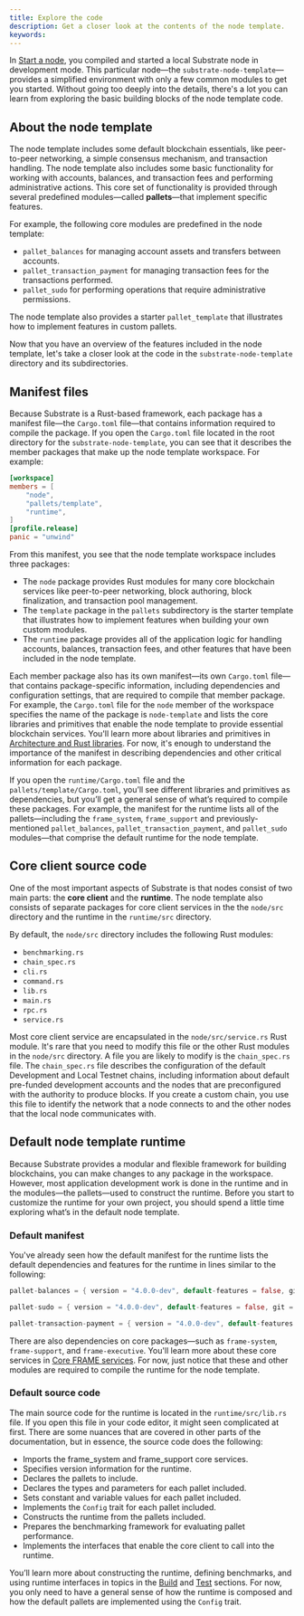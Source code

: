 ```yaml
---
title: Explore the code
description: Get a closer look at the contents of the node template.
keywords:
---
```


In [Start a node](/quick-start/start-a-node/), you compiled and started a local Substrate node in development mode.
This particular node—the `substrate-node-template`—provides a simplified environment with only a few common modules to get you started.
Without going too deeply into the details, there's a lot you can learn from exploring the basic building blocks of the node template code.

## About the node template

The node template includes some default blockchain essentials, like peer-to-peer networking, a simple consensus mechanism, and transaction handling.
The node template also includes some basic functionality for working with accounts, balances, and transaction fees and performing administrative actions.
This core set of functionality is provided through several predefined modules—called **pallets**—that implement specific features.

For example, the following core modules are predefined in the node template:

- `pallet_balances` for managing account assets and transfers between accounts.
- `pallet_transaction_payment` for managing transaction fees for the transactions performed.
- `pallet_sudo` for performing operations that require administrative permissions.

The node template also provides a starter `pallet_template` that illustrates how to implement features in custom pallets.

Now that you have an overview of the features included in the node template, let's take a closer look at the code in the `substrate-node-template` directory and its subdirectories.

## Manifest files

Because Substrate is a Rust-based framework, each package has a manifest file—the `Cargo.toml` file—that contains information required to compile the package.
If you open the `Cargo.toml` file located in the root directory for the `substrate-node-template`, you can see that it describes the member packages that make up the node template workspace.
For example:

```toml
[workspace]
members = [
    "node",
    "pallets/template",
    "runtime",
]
[profile.release]
panic = "unwind"
```

From this manifest, you see that the node template workspace includes three packages:

- The `node` package provides Rust modules for many core blockchain services like peer-to-peer networking, block authoring, block finalization, and transaction pool management.
- The `template` package in the `pallets` subdirectory is the starter template that illustrates how to implement features when building your own custom modules.
- The `runtime` package provides all of the application logic for handling accounts, balances, transaction fees, and other features that have been included in the node template.

Each member package also has its own manifest—its own `Cargo.toml` file—that contains package-specific information, including dependencies and configuration settings, that are required to compile that member package.
For example, the `Cargo.toml` file for the `node` member of the workspace specifies the name of the package is `node-template` and lists the core libraries and primitives that enable the node template to provide essential blockchain services.
You'll learn more about libraries and primitives in [Architecture and Rust libraries](/learn/architecture).
For now, it's enough to understand the importance of the manifest in describing dependencies and other critical information for each package.  

If you open the `runtime/Cargo.toml` file and the `pallets/template/Cargo.toml`, you’ll see different libraries and primitives as dependencies, but you’ll get a general sense of what’s required to compile these packages.
For example, the manifest for the runtime lists all of the pallets—including the `frame_system`, `frame_support` and previously-mentioned `pallet_balances`, `pallet_transaction_payment`, and `pallet_sudo` modules—that comprise the default runtime for the node template.

## Core client source code

One of the most important aspects of Substrate is that nodes consist of two main parts: the **core client** and the **runtime**.
The node template also consists of separate packages for core client services in the the `node/src` directory  and the runtime in the `runtime/src` directory.

By default, the `node/src` directory includes the following Rust modules:

- `benchmarking.rs` 
- `chain_spec.rs`
- `cli.rs`
- `command.rs`
- `lib.rs`
- `main.rs`
- `rpc.rs` 
- `service.rs`

Most core client service are encapsulated in the `node/src/service.rs` Rust module.
It's rare that you need to modify this file or the other Rust modules in the `node/src` directory.
A file you are likely to modify is the `chain_spec.rs` file.
The `chain_spec.rs` file describes the configuration of the default Development and Local Testnet chains, including information about default pre-funded development accounts and the nodes that are preconfigured with the authority to produce blocks.
If you create a custom chain, you use this file to identify the network that a node connects to and the other nodes that the local node communicates with.

## Default node template runtime

Because Substrate provides a modular and flexible framework for building blockchains, you can make changes to any package in the workspace.
However, most application development work is done in the runtime and in the modules—the pallets—used to construct the runtime.
Before you start to customize the runtime for your own project, you should spend a little time exploring what’s in the default node template.

### Default manifest

You've already seen how the default manifest for the runtime lists the default dependencies and features for the runtime in lines similar to the following:

```rust
pallet-balances = { version = "4.0.0-dev", default-features = false, git = "https://github.com/paritytech/substrate.git", branch = "polkadot-vX.Y.Z" }

pallet-sudo = { version = "4.0.0-dev", default-features = false, git = "https://github.com/paritytech/substrate.git", branch = "polkadot-vX.Y.Z" }

pallet-transaction-payment = { version = "4.0.0-dev", default-features = false, git = "https://github.com/paritytech/substrate.git", branch = "polkadot-vX.Y.Z" }
```

There are also dependencies on core packages—such as `frame-system`, `frame-support`, and `frame-executive`. 
You'll learn more about these core services in [Core FRAME services](/learn/runtime-development/#core-frame-services).
For now, just notice that these and other modules are required to compile the runtime for the node template.

### Default source code

The main source code for the runtime is located in the `runtime/src/lib.rs` file.
If you open this file in your code editor, it might seen complicated at first.
There are some nuances that are covered in other parts of the documentation, but in essence, the source code does the following:

- Imports the frame_system and frame_support core services.
- Specifies version information for the runtime.
- Declares the pallets to include.
- Declares the types and parameters for each pallet included.
- Sets constant and variable values for each pallet included.
- Implements the `Config` trait for each pallet included.
- Constructs the runtime from the pallets included.
- Prepares the benchmarking framework for evaluating pallet performance.
- Implements the interfaces that enable the core client to call into the runtime.

You’ll learn more about constructing the runtime, defining benchmarks, and using runtime interfaces in topics in the [Build](/build/) and [Test](/test/) sections.
For now, you only need to have a general sense of how the runtime is composed and how the default pallets are implemented using the `Config` trait.
